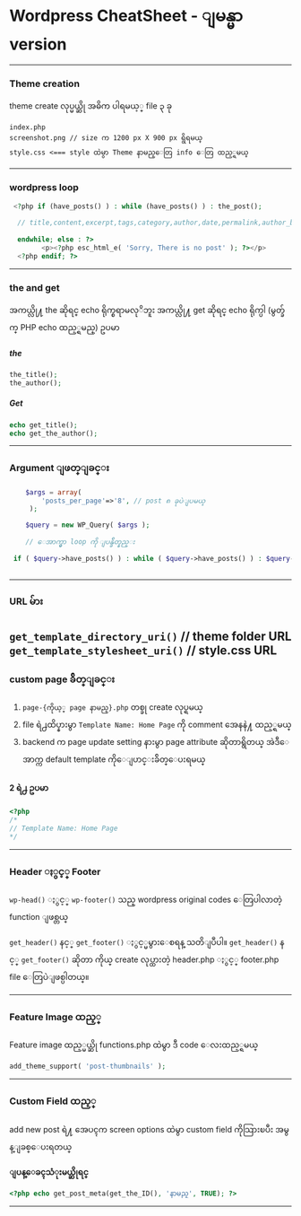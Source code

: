 # Wordpress CheatSheet - ျမန္မာ version
-------
### Theme creation
theme create လုပ္မယ္ဆို
အဓိက ပါရမယ့္  file ၃ ခု
```plaintext
index.php  
screenshot.png // size က 1200 px X 900 px ရွိရမယ္
style.css <=== style ထဲမွာ Theme နာမည္ေတြ info ေတြ ထည့္ရမယ္
```
--------
### wordpress loop
```php
 <?php if (have_posts() ) : while (have_posts() ) : the_post();
 
  // title,content,excerpt,tags,category,author,date,permalink,author_bio
  
  endwhile; else : ?>
		<p><?php esc_html_e( 'Sorry, There is no post' ); ?></p>
  <?php endif; ?>
```
------
### the and get
အကယ္လို႔  the  ဆိုရင္  echo ရိုက္စရာမလုိဘူး
အကယ္လို႔  get ဆိုရင္ echo ရိုက္ပါ  (မွတ္ခ်က္ PHP echo ထည့္ရမည္)
ဥပမာ

##### the
```php
the_title();
the_author();
```

##### Get
```php
echo get_title();
echo get_the_author();
```
------
### Argument ျဖတ္ျခင္း

```php
    $args = array(
		'posts_per_page'=>'8', // post ၈ ခုပဲျပမယ္
	 );

	$query = new WP_Query( $args );
	
	// ေအာက္မွာ loop ကို ျပန္ခ်ိတ္နည္း
	
 if ( $query->have_posts() ) : while ( $query->have_posts() ) : $query->the_post(); ?>
 
```
------
### URL မ်ား
`get_template_directory_uri()` // theme folder URL
`get_template_stylesheet_uri()` // style.css URL
-----
### custom page ခ်ိတ္ျခင္း
1. `page-{ကိုယ့္ page နာမည္}.php` တစ္ခု create လုပ္ရမယ္
2. file ရဲ႕ထိပ္နားမွာ `Template Name: Home Page` ကို comment အေနနဲ႔ ထည့္ရမယ္
3. backend က page update setting နားမွာ page attribute ဆိုတာရွိတယ္ အဲဒီေအာက္က default template ကိုေျပာင္းခ်ိတ္ေပးရမယ္


#### 2 ရဲ႕    ဥပမာ
```php
<?php
/*
// Template Name: Home Page
*/
```
---------
### Header ႏွင့္ Footer 
`wp-head()` ႏွင့္ `wp-footer()` သည္ wordpress original codes ေတြပါလာတဲ့ function ျဖစ္တယ္

`get_header()` နင့္ `get_footer()`  ႏွင့္မမွားေစရန္ သတိျပဳပါ။
`get_header()` နင့္ `get_footer()` ဆိုတာ ကိုယ္ create  လုပ္ထားတဲ့ header.php ႏွင့္ footer.php file ေတြပဲျဖစ္ပါတယ္။

-------
### Feature Image ထည့္

Feature image ထည့္မယ္ဆို functions.php ထဲမွာ ဒီ code ေလးထည့္ရမယ္
```php
add_theme_support( 'post-thumbnails' ); 
```
-------

### Custom Field ထည့္

add new post ရဲ႔ အေပၚက screen options ထဲမွာ custom field ကိုသြားၿပီး အမွန္ျခစ္ေပးရတယ္


**ျပန္ေခၚသံုးမယ္ဆိုရင္**

```php
<?php echo get_post_meta(get_the_ID(), 'နာမည္', TRUE); ?>
```

-------



